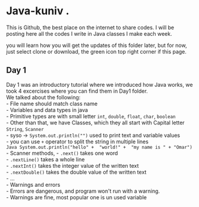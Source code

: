 # Java-kuniv . 
This is Github, the best place on the internet to share codes. I will be posting here all the codes I write in Java classes I make each week.  

you will learn how you will get the updates of this folder later, but for now, just select clone or download, the green icon top right corner if this page.  

## Day 1  
Day 1 was an introductory tutorial where we introduced how Java works, we took 4 excercises where you can find them in Day1 folder.  
We talked about the following:  
    - File name should match class name  
    - Variables and data types in java  
    - Primitive types are with small letter `int`, `double`, `float`, `char`, `boolean`  
    - Other than that, we have Classes, which they all start with Capital letter `String`, `Scanner`  
    - syso -> `System.out.println("")` used to print text and variable values  
    - you can use `+` operator to split the string in multiple lines  
    ```Java
    System.out.println("hello" + 
                            "world!" + 
                            "my name is " +
                            "Omar")
    ```
    - Scanner methods, 
      - `.next()` takes one word  
      - `.nextLine()` takes a whole line  
      - `.nextInt()` takes the integer value of the written text  
      - `.nextDouble()` takes the double value of the written text  
      - ...  
    - Warnings and errors  
      - Errors are dangerous, and program won't run with a warning.   
      - Warnings are fine, most popular one is un used variable  
  
